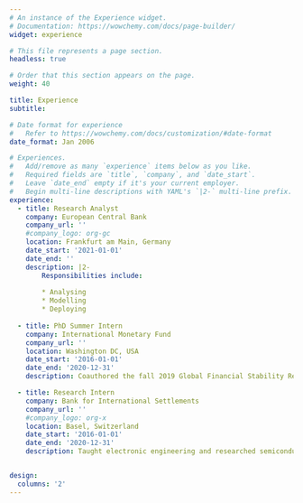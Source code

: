 ```yaml
---
# An instance of the Experience widget.
# Documentation: https://wowchemy.com/docs/page-builder/
widget: experience

# This file represents a page section.
headless: true

# Order that this section appears on the page.
weight: 40

title: Experience
subtitle:

# Date format for experience
#   Refer to https://wowchemy.com/docs/customization/#date-format
date_format: Jan 2006

# Experiences.
#   Add/remove as many `experience` items below as you like.
#   Required fields are `title`, `company`, and `date_start`.
#   Leave `date_end` empty if it's your current employer.
#   Begin multi-line descriptions with YAML's `|2-` multi-line prefix.
experience:
  - title: Research Analyst 
    company: European Central Bank
    company_url: ''
    #company_logo: org-gc
    location: Frankfurt am Main, Germany
    date_start: '2021-01-01'
    date_end: ''
    description: |2-
        Responsibilities include:
        
        * Analysing
        * Modelling
        * Deploying
        
  - title: PhD Summer Intern
    company: International Monetary Fund
    company_url: ''
    location: Washington DC, USA
    date_start: '2016-01-01'
    date_end: '2020-12-31'
    description: Coauthored the fall 2019 Global Financial Stability Report's analytical chapter on [Banks dollar funding -- a source of financial vulnerability](https://www.imf.org/~/media/Files/Publications/GFSR/2019/October/English/ch5.ashx?la=en) 

  - title: Research Intern
    company: Bank for International Settlements
    company_url: ''
    #company_logo: org-x
    location: Basel, Switzerland
    date_start: '2016-01-01'
    date_end: '2020-12-31'
    description: Taught electronic engineering and researched semiconductor physics.


design:
  columns: '2'
---
```

